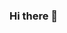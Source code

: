 ### Hi there 👋

<!--
**prth1234/prth1234** is a ✨ _special_ ✨ repository because its `README.md` (this file) appears on your GitHub profile.

Here are some ideas to get you started:

- 🔭 I’m currently working in ...
Finvolv as a Backend Engineer Intern
- 🌱 I’m currently learning ..
Sring Boot, BitBucket, PostgreSQL, Linux Shell 
- 👯 I’m looking to collaborate on ...
Cloud, DevOps, Web3.0, 3D Modelling for design and games
Contact me
1. LinkedIn: https://www.linkedin.com/in/parthsingh2002/
2. Phone #: +91-920-576-7228
3. Email: dearparthsingh@gmail.com
- 😄 Pronouns: 
he/him

